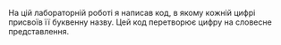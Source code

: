 На цій лабораторній роботі я написав код, в якому кожній цифрі присвоїв її буквенну назву. Цей код перетворює цифру на
словесне представлення.